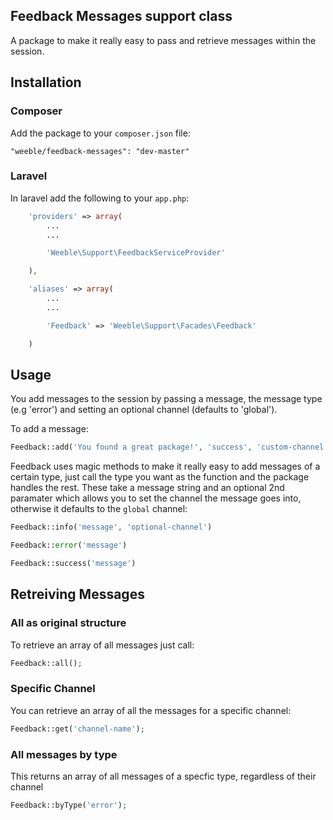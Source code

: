 ## Feedback Messages support class

A package to make it really easy to pass and retrieve messages within the session.

## Installation

### Composer

Add the package to your `composer.json` file:
```
"weeble/feedback-messages": "dev-master"
```

### Laravel
In laravel add the following to your ```app.php```:
```php
	'providers' => array(
		...
		...

		'Weeble\Support\FeedbackServiceProvider'

	),

	'aliases' => array(
		...
		...

		'Feedback' => 'Weeble\Support\Facades\Feedback'

	)
```

## Usage

You add messages to the session by passing a message, the message type (e.g 'error') and setting an optional channel (defaults to 'global').

To add a message:
```php
Feedback::add('You found a great package!', 'success', 'custom-channel')
```

Feedback uses magic methods to make it really easy to add messages of a certain type, just call the type you want as the function and the package handles the rest.
These take a message string and an optional 2nd paramater which allows you to set the channel the message goes into, otherwise it defaults to the `global` channel:

```php
Feedback::info('message', 'optional-channel')
```
```php
Feedback::error('message')
```
```php
Feedback::success('message')
```


## Retreiving Messages

### All as original structure

To retrieve an array of all messages just call:
```php
Feedback::all();
```

### Specific Channel

You can retrieve an array of all the messages for a specific channel:
```php
Feedback::get('channel-name');
```

### All messages by type

This returns an array of all messages of a specfic type, regardless of their channel
```php
Feedback::byType('error');
```